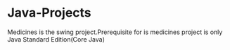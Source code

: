 # Java-Projects

Medicines is the swing project.Prerequisite for is medicines project is only Java Standard Edition(Core Java)
